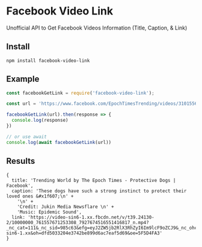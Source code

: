 # Facebook Video Link

Unofficial API to Get Facebook Videos Information (Title, Caption, & Link)

## Install

```
npm install facebook-video-link
```

## Example

```js
const facebookGetLink = require('facebook-video-link');

const url = 'https://www.facebook.com/EpochTimesTrending/videos/310155606660409'

facebookGetLink(url).then(response => {
  console.log(response)
})

// or use await
console.log(await facebookGetLink(url))
```

## Results

```
{
  title: 'Trending World by The Epoch Times - Protective Dogs | Facebook',
  caption: 'These dogs have such a strong instinct to protect their loved ones &#x1f607;\n' +
    '\n' +
    'Credit: Jukin Media Newsflare \n' +
    'Music: Epidemic Sound',
  link: 'https://video-sin6-1.xx.fbcdn.net/v/t39.24130-2/10000000_761557671253308_7927674516551416817_n.mp4?_nc_cat=111&_nc_sid=985c63&efg=eyJ2ZW5jb2RlX3RhZyI6Im9lcF9oZCJ9&_nc_ohc=4OsMrwWucZMAX95UR7I&_nc_ht=video-sin6-1.xx&oh=dfd5033204e3742be899d6ac7eaf5d69&oe=5F5D4FA3'
}
```
